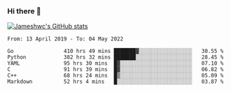 ### Hi there 👋

[![Jameshwc's GitHub stats](https://github-readme-stats.vercel.app/api?username=jameshwc)](https://github.com/anuraghazra/github-readme-stats)

<!--START_SECTION:waka-->

```text
From: 13 April 2019 - To: 04 May 2022

Go                410 hrs 49 mins ███████▓░░░░░░░░░░░░░░░░░   30.55 %
Python            382 hrs 32 mins ███████░░░░░░░░░░░░░░░░░░   28.45 %
YAML              95 hrs 30 mins  █▓░░░░░░░░░░░░░░░░░░░░░░░   07.10 %
C                 91 hrs 39 mins  █▓░░░░░░░░░░░░░░░░░░░░░░░   06.82 %
C++               68 hrs 24 mins  █▒░░░░░░░░░░░░░░░░░░░░░░░   05.09 %
Markdown          52 hrs 4 mins   █░░░░░░░░░░░░░░░░░░░░░░░░   03.87 %
```

<!--END_SECTION:waka-->